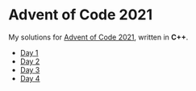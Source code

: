 <!-- SPDX-License-Identifier: CC0-1.0 -->

# Advent of Code 2021 #

My solutions for [Advent of Code 2021], written in **C++**.

* [Day  1](day01)
* [Day  2](day02)
* [Day  3](day03)
* [Day  4](day04)

[Advent of Code 2021]: https://adventofcode.com/2021
